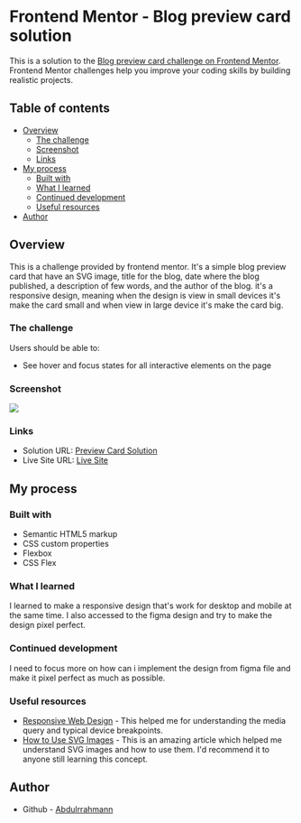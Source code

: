 # Frontend Mentor - Blog preview card solution

This is a solution to the [Blog preview card challenge on Frontend Mentor](https://www.frontendmentor.io/challenges/blog-preview-card-ckPaj01IcS). Frontend Mentor challenges help you improve your coding skills by building realistic projects.

## Table of contents

- [Overview](#overview)
  - [The challenge](#the-challenge)
  - [Screenshot](#screenshot)
  - [Links](#links)
- [My process](#my-process)
  - [Built with](#built-with)
  - [What I learned](#what-i-learned)
  - [Continued development](#continued-development)
  - [Useful resources](#useful-resources)
- [Author](#author)

## Overview
  This is a challenge provided by frontend mentor. It's a simple blog preview card that have an SVG image, title for the blog, date where the blog published, a description of few words, and the author of the blog. it's a responsive design, meaning when the design is view in small devices it's make the card small and when view in large device it's make the card big.
### The challenge

Users should be able to:

- See hover and focus states for all interactive elements on the page

### Screenshot

![](/blog-preview-card-main/assets/images/image.png)

### Links

- Solution URL: [Preview Card Solution](https://www.frontendmentor.io/solutions/responsive-blog-preview-card-AJI3bJkpvR)
- Live Site URL: [Live Site](https://abdulrrahmann.github.io/blog-preview-card/)

## My process

### Built with

- Semantic HTML5 markup
- CSS custom properties
- Flexbox
- CSS Flex

### What I learned

I learned to make a responsive design that's work for desktop and mobile at the same time. I also accessed to the figma design and try to make the design pixel perfect.

### Continued development

I need to focus more on how can i implement the design from figma file and make it pixel perfect as much as possible.

### Useful resources

- [Responsive Web Design](https://www.w3schools.com/css/css_rwd_mediaqueries.asp) - This helped me for understanding the media query and typical device breakpoints.
- [How to Use SVG Images](https://www.freecodecamp.org/news/use-svg-images-in-css-html/) - This is an amazing article which helped me understand SVG images and how to use them. I'd recommend it to anyone still learning this concept.

## Author

- Github - [Abdulrrahmann](https://github.com/abdulrrahmann)
